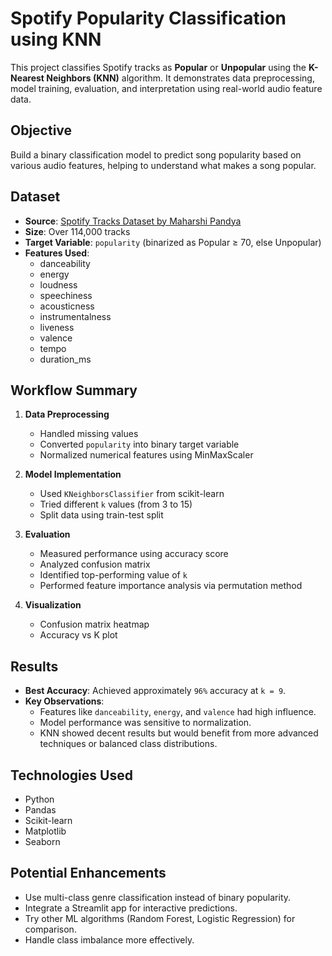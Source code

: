 # Spotify Popularity Classification using KNN

This project classifies Spotify tracks as **Popular** or **Unpopular** using the **K-Nearest Neighbors (KNN)** algorithm. It demonstrates data preprocessing, model training, evaluation, and interpretation using real-world audio feature data.

## Objective

Build a binary classification model to predict song popularity based on various audio features, helping to understand what makes a song popular.

## Dataset

- **Source**: [Spotify Tracks Dataset by Maharshi Pandya]([[https://www.kaggle.com/datasets/maharshipandya/-spotify-tracks-dataset]](https://www.kaggle.com/datasets/maharshipandya/-spotify-tracks-dataset))
- **Size**: Over 114,000 tracks
- **Target Variable**: `popularity` (binarized as Popular ≥ 70, else Unpopular)
- **Features Used**: 
  - danceability
  - energy
  - loudness
  - speechiness
  - acousticness
  - instrumentalness
  - liveness
  - valence
  - tempo
  - duration_ms

## Workflow Summary

1. **Data Preprocessing**
   - Handled missing values
   - Converted `popularity` into binary target variable
   - Normalized numerical features using MinMaxScaler

2. **Model Implementation**
   - Used `KNeighborsClassifier` from scikit-learn
   - Tried different `k` values (from 3 to 15)
   - Split data using train-test split

3. **Evaluation**
   - Measured performance using accuracy score
   - Analyzed confusion matrix
   - Identified top-performing value of `k`
   - Performed feature importance analysis via permutation method

4. **Visualization**
   - Confusion matrix heatmap
   - Accuracy vs K plot

## Results

- **Best Accuracy**: Achieved approximately `96%` accuracy at `k = 9`.
- **Key Observations**:
  - Features like `danceability`, `energy`, and `valence` had high influence.
  - Model performance was sensitive to normalization.
  - KNN showed decent results but would benefit from more advanced techniques or balanced class distributions.

## Technologies Used

- Python
- Pandas
- Scikit-learn
- Matplotlib
- Seaborn

## Potential Enhancements

- Use multi-class genre classification instead of binary popularity.
- Integrate a Streamlit app for interactive predictions.
- Try other ML algorithms (Random Forest, Logistic Regression) for comparison.
- Handle class imbalance more effectively.
